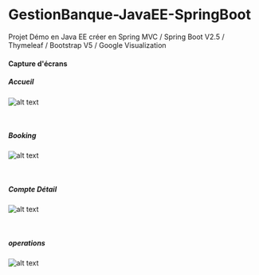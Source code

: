 # GestionBanque-JavaEE-SpringBoot
  Projet Démo en Java EE créer en Spring MVC / Spring Boot V2.5 / Thymeleaf / Bootstrap V5 / Google Visualization 
 <br>
 #### Capture d'écrans
 
 ##### *Accueil*
![alt text](https://github.com/abdelkarimoufkir/GestionBanque-JavaEE-SpringBoot/blob/master/screenshots/V1/accueil.png?raw=true)

<br>

 ##### *Booking*
![alt text](https://github.com/abdelkarimoufkir/GestionBanque-JavaEE-SpringBoot/blob/master/screenshots/V1/DataTable.png?raw=true)

<br>

##### *Compte Détail*
![alt text](https://github.com/abdelkarimoufkir/GestionBanque-JavaEE-SpringBoot/blob/master/screenshots/V1/comptedetail.png?raw=true)

<br>

##### *operations*
![alt text](https://github.com/abdelkarimoufkir/GestionBanque-JavaEE-SpringBoot/blob/master/screenshots/V1/operations.png?raw=true)
